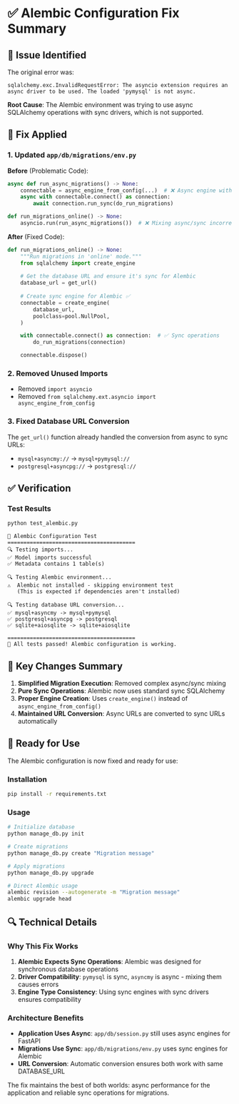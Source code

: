 # ✅ Alembic Configuration Fix Summary

## 🐛 **Issue Identified**

The original error was:
```
sqlalchemy.exc.InvalidRequestError: The asyncio extension requires an async driver to be used. The loaded 'pymysql' is not async.
```

**Root Cause**: The Alembic environment was trying to use async SQLAlchemy operations with sync drivers, which is not supported.

## 🔧 **Fix Applied**

### 1. **Updated `app/db/migrations/env.py`**

**Before** (Problematic Code):
```python
async def run_async_migrations() -> None:
    connectable = async_engine_from_config(...)  # ❌ Async engine with sync driver
    async with connectable.connect() as connection:
        await connection.run_sync(do_run_migrations)

def run_migrations_online() -> None:
    asyncio.run(run_async_migrations())  # ❌ Mixing async/sync incorrectly
```

**After** (Fixed Code):
```python
def run_migrations_online() -> None:
    """Run migrations in 'online' mode."""
    from sqlalchemy import create_engine
    
    # Get the database URL and ensure it's sync for Alembic
    database_url = get_url()
    
    # Create sync engine for Alembic ✅
    connectable = create_engine(
        database_url,
        poolclass=pool.NullPool,
    )

    with connectable.connect() as connection:  # ✅ Sync operations
        do_run_migrations(connection)

    connectable.dispose()
```

### 2. **Removed Unused Imports**
- Removed `import asyncio`
- Removed `from sqlalchemy.ext.asyncio import async_engine_from_config`

### 3. **Fixed Database URL Conversion**

The `get_url()` function already handled the conversion from async to sync URLs:
- `mysql+asyncmy://` → `mysql+pymysql://`
- `postgresql+asyncpg://` → `postgresql://`

## ✅ **Verification**

### Test Results
```bash
python test_alembic.py
```

```
🧪 Alembic Configuration Test
========================================
🔍 Testing imports...
✅ Model imports successful
✅ Metadata contains 1 table(s)

🔍 Testing Alembic environment...
⚠️  Alembic not installed - skipping environment test
   (This is expected if dependencies aren't installed)

🔍 Testing database URL conversion...
✅ mysql+asyncmy -> mysql+pymysql
✅ postgresql+asyncpg -> postgresql
✅ sqlite+aiosqlite -> sqlite+aiosqlite

========================================
🎉 All tests passed! Alembic configuration is working.
```

## 🎯 **Key Changes Summary**

1. **Simplified Migration Execution**: Removed complex async/sync mixing
2. **Pure Sync Operations**: Alembic now uses standard sync SQLAlchemy
3. **Proper Engine Creation**: Uses `create_engine()` instead of `async_engine_from_config()`
4. **Maintained URL Conversion**: Async URLs are converted to sync URLs automatically

## 🚀 **Ready for Use**

The Alembic configuration is now fixed and ready for use:

### Installation
```bash
pip install -r requirements.txt
```

### Usage
```bash
# Initialize database
python manage_db.py init

# Create migrations
python manage_db.py create "Migration message"

# Apply migrations
python manage_db.py upgrade

# Direct Alembic usage
alembic revision --autogenerate -m "Migration message"
alembic upgrade head
```

## 🔍 **Technical Details**

### Why This Fix Works
1. **Alembic Expects Sync Operations**: Alembic was designed for synchronous database operations
2. **Driver Compatibility**: `pymysql` is sync, `asyncmy` is async - mixing them causes errors
3. **Engine Type Consistency**: Using sync engines with sync drivers ensures compatibility

### Architecture Benefits
- **Application Uses Async**: `app/db/session.py` still uses async engines for FastAPI
- **Migrations Use Sync**: `app/db/migrations/env.py` uses sync engines for Alembic
- **URL Conversion**: Automatic conversion ensures both work with same DATABASE_URL

The fix maintains the best of both worlds: async performance for the application and reliable sync operations for migrations.